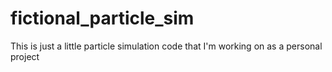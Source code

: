 # fictional_particle_sim

This is just a little particle simulation code that I'm working on as a personal project

